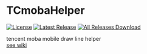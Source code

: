 # TCmobaHelper

[![License](https://img.shields.io/github/license/pansong291/TCmobaHelper.svg)](LICENSE)
[![Latest Release](https://img.shields.io/github/release/pansong291/TCmobaHelper.svg)](../../releases)
[![All Releases Download](https://img.shields.io/github/downloads/pansong291/TCmobaHelper/total.svg)](../../releases)

tencent moba mobile draw line helper  
[see wiki](../../wiki)
